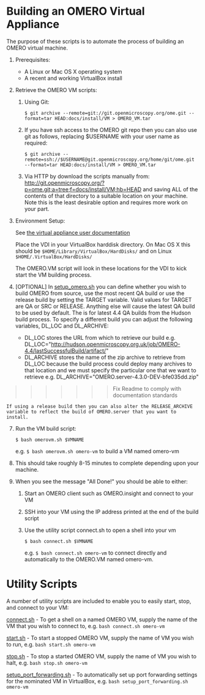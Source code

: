 Building an OMERO Virtual Appliance
===================================

The purpose of these scripts is to automate the process of building an OMERO 
virtual machine.

1. Prerequisites:
	- A Linux or Mac OS X operating system
	- A recent and working VirtualBox install

2. Retrieve the OMERO VM scripts:
	1. Using Git:
		``` 
		$ git archive --remote=git://git.openmicroscopy.org/ome.git --format=tar HEAD:docs/install/VM > OMERO_VM.tar
		```

	2. If you have ssh access to the OMERO git repo then you can also use git as follows, replacing $USERNAME with your user name as required:
		```
		$ git archive --remote=ssh://$USERNAME@git.openmicroscopy.org/home/git/ome.git --format=tar HEAD:docs/install/VM > OMERO_VM.tar
		```

	3.	Via HTTP by download the scripts manually from:
		http://git.openmicroscopy.org/?p=ome.git;a=tree;f=docs/install/VM;hb=HEAD
	and saving ALL of the contents of that directory to a suitable location on your machine. Note this is the least desirable option and requires more work on your part.
	
3. Environment Setup:

	See [the virtual appliance user documentation](
	http://www.openmicroscopy.org/site/support/omero4/users/virtual-appliance.html)
	
	Place the VDI in your VirtualBox harddisk directory. On Mac OS X this should be `$HOME/Library/VirtualBox/HardDisks/` and on Linux `$HOME/.VirtualBox/HardDisks/`
	
	The OMERO.VM script will look in these locations for the VDI to kick start the VM building process.

4. [OPTIONAL] In [setup_omero.sh](setup_omero.sh) you can define whether you wish to build OMERO from source, use the most recent QA build or use the release build by setting the TARGET variable. Valid values for TARGET are QA or SRC or RELEASE. Anything else will cause the latest QA build to be used by default. The is for latest 4.4 QA builds from the Hudson build process. To specify a different build you can adjust the following variables, DL_LOC and DL_ARCHIVE:	
   - DL_LOC stores the URL from which to retrieve our build e.g. DL_LOC="http://hudson.openmicroscopy.org.uk/job/OMERO-4.4/lastSuccessfulBuild/artifact/"
   - DL_ARCHIVE stores the name of the zip archive to retrieve from DL_LOC because the build process could deploy many archives to that location and we must specify the particular one that we want to retrieve e.g. DL_ARCHIVE="OMERO.server-4.3.0-DEV-bfe035dd.zip"
>>>>>>> Fix Readme to comply with documentation standards

	If using a release build then you can also alter the RELEASE_ARCHIVE variable to reflect the build of OMERO.server that you want to install. 

7. Run the VM build script:

	```
	$ bash omerovm.sh $VMNAME
	```
	
	e.g. ``$ bash omerovm.sh omero-vm`` to build a VM named omero-vm

8. This should take roughly 8-15 minutes to complete depending upon your machine.

9. When you see the message "All Done!" you should be able to either:
 	1. Start an OMERO client such as OMERO.insight and connect to your VM
 	2. SSH into your VM using the IP address printed at the end of the build script
	3. Use the utility script connect.sh to open a shell into your vm
		```
		$ bash connect.sh $VMNAME
		```
		
		e.g. ``$ bash connect.sh omero-vm`` to connect directly and automatically to the OMERO.VM named omero-vm.
	
Utility Scripts
===============

A number of utility scripts are included to enable you to easily start, stop, and connect to your VM:

[connect.sh](connect.sh) - To get a shell on a named OMERO VM, supply the name of the VM that you wish to connect to, e.g. ``bash connect.sh omero-vm``

[start.sh](start.sh) - To start a stopped OMERO VM, supply the name of VM you wish to run, e.g. ``bash start.sh omero-vm``

[stop.sh](stop.sh) - To stop a started OMERO VM, supply the name of VM you wish to halt, e.g. ``bash stop.sh omero-vm``

[setup_port_forwarding.sh](setup_port_forwarding.sh) - To automatically set up port forwarding settings for the nominated VM in VirtualBox, e.g. ``bash setup_port_forwarding.sh omero-vm``
